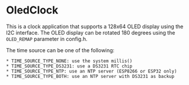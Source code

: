 # OledClock

This is a clock application that supports a 128x64 OLED display using the I2C
interface. The OLED display can be rotated 180 degrees using the `OLED_REMAP`
parameter in config.h.

The time source can be one of the following:

    * TIME_SOURCE_TYPE_NONE: use the system millis()
    * TIME_SOURCE_TYPE_DS3231: use a DS3231 RTC chip
    * TIME_SOURCE_TYPE_NTP: use an NTP server (ESP8266 or ESP32 only)
    * TIME_SOURCE_TYPE_BOTH: use an NTP server with DS3231 as backup
